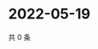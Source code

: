 # 2022-05-19

共 0 条

<!-- BEGIN WEIBO -->
<!-- 最后更新时间 Thu May 19 2022 21:30:18 GMT+0800 (China Standard Time) -->

<!-- END WEIBO -->
